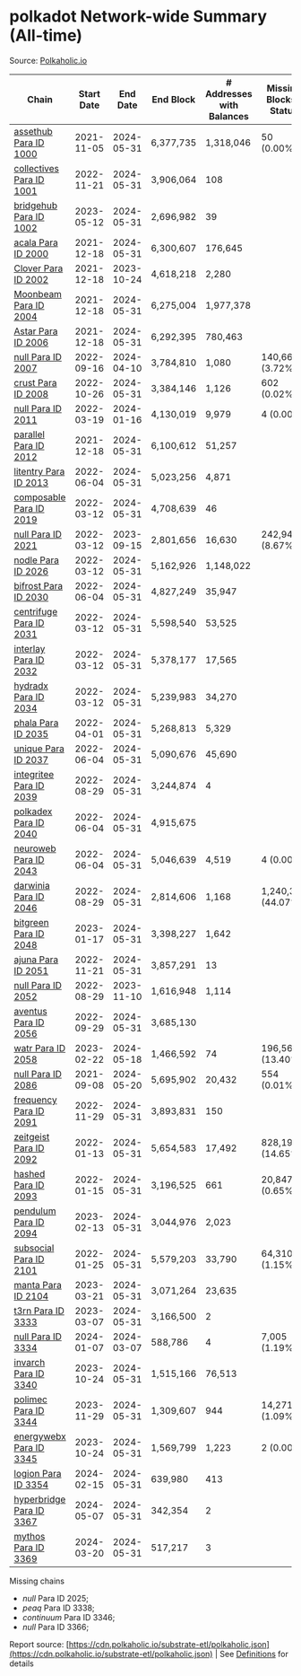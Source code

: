 # polkadot Network-wide Summary (All-time)

Source: [Polkaholic.io](https://polkaholic.io)


| Chain            | Start Date | End Date | End Block | # Addresses with Balances | Missing Blocks / Status |
| ---------------- | ---------- | ---------| --------- | ------------------------- | ----------------------- |
| [assethub Para ID 1000](/polkadot/1000-assethub) | 2021-11-05 | 2024-05-31 | 6,377,735 |  1,318,046 | 50 (0.00%)  |
| [collectives Para ID 1001](/polkadot/1001-collectives) | 2022-11-21 | 2024-05-31 | 3,906,064 |  108 |    |
| [bridgehub Para ID 1002](/polkadot/1002-bridgehub) | 2023-05-12 | 2024-05-31 | 2,696,982 |  39 |    |
| [acala Para ID 2000](/polkadot/2000-acala) | 2021-12-18 | 2024-05-31 | 6,300,607 |  176,645 |    |
| [Clover Para ID 2002](/polkadot/2002-clover) | 2021-12-18 | 2023-10-24 | 4,618,218 |  2,280 |    |
| [Moonbeam Para ID 2004](/polkadot/2004-moonbeam) | 2021-12-18 | 2024-05-31 | 6,275,004 |  1,977,378 |    |
| [Astar Para ID 2006](/polkadot/2006-astar) | 2021-12-18 | 2024-05-31 | 6,292,395 |  780,463 |    |
| [null Para ID 2007](/polkadot/2007-kapex) | 2022-09-16 | 2024-04-10 | 3,784,810 |  1,080 | 140,668 (3.72%)  |
| [crust Para ID 2008](/polkadot/2008-crust) | 2022-10-26 | 2024-05-31 | 3,384,146 |  1,126 | 602 (0.02%)  |
| [null Para ID 2011](/polkadot/2011-equilibrium) | 2022-03-19 | 2024-01-16 | 4,130,019 |  9,979 | 4 (0.00%)  |
| [parallel Para ID 2012](/polkadot/2012-parallel) | 2021-12-18 | 2024-05-31 | 6,100,612 |  51,257 |    |
| [litentry Para ID 2013](/polkadot/2013-litentry) | 2022-06-04 | 2024-05-31 | 5,023,256 |  4,871 |    |
| [composable Para ID 2019](/polkadot/2019-composable) | 2022-03-12 | 2024-05-31 | 4,708,639 |  46 |    |
| [null Para ID 2021](/polkadot/2021-efinity) | 2022-03-12 | 2023-09-15 | 2,801,656 |  16,630 | 242,949 (8.67%)  |
| [nodle Para ID 2026](/polkadot/2026-nodle) | 2022-03-12 | 2024-05-31 | 5,162,926 |  1,148,022 |    |
| [bifrost Para ID 2030](/polkadot/2030-bifrost) | 2022-06-04 | 2024-05-31 | 4,827,249 |  35,947 |    |
| [centrifuge Para ID 2031](/polkadot/2031-centrifuge) | 2022-03-12 | 2024-05-31 | 5,598,540 |  53,525 |    |
| [interlay Para ID 2032](/polkadot/2032-interlay) | 2022-03-12 | 2024-05-31 | 5,378,177 |  17,565 |    |
| [hydradx Para ID 2034](/polkadot/2034-hydradx) | 2022-03-12 | 2024-05-31 | 5,239,983 |  34,270 |    |
| [phala Para ID 2035](/polkadot/2035-phala) | 2022-04-01 | 2024-05-31 | 5,268,813 |  5,329 |    |
| [unique Para ID 2037](/polkadot/2037-unique) | 2022-06-04 | 2024-05-31 | 5,090,676 |  45,690 |    |
| [integritee Para ID 2039](/polkadot/2039-integritee) | 2022-08-29 | 2024-05-31 | 3,244,874 |  4 |    |
| [polkadex Para ID 2040](/polkadot/2040-polkadex) | 2022-06-04 | 2024-05-31 | 4,915,675 |   |    |
| [neuroweb Para ID 2043](/polkadot/2043-neuroweb) | 2022-06-04 | 2024-05-31 | 5,046,639 |  4,519 | 4 (0.00%)  |
| [darwinia Para ID 2046](/polkadot/2046-darwinia) | 2022-08-29 | 2024-05-31 | 2,814,606 |  1,168 | 1,240,326 (44.07%)  |
| [bitgreen Para ID 2048](/polkadot/2048-bitgreen) | 2023-01-17 | 2024-05-31 | 3,398,227 |  1,642 |    |
| [ajuna Para ID 2051](/polkadot/2051-ajuna) | 2022-11-21 | 2024-05-31 | 3,857,291 |  13 |    |
| [null Para ID 2052](/polkadot/2052-polkadot-parathread-2052) | 2022-08-29 | 2023-11-10 | 1,616,948 |  1,114 |    |
| [aventus Para ID 2056](/polkadot/2056-aventus) | 2022-09-29 | 2024-05-31 | 3,685,130 |   |    |
| [watr Para ID 2058](/polkadot/2058-watr) | 2023-02-22 | 2024-05-18 | 1,466,592 |  74 | 196,567 (13.40%)  |
| [null Para ID 2086](/polkadot/2086-kilt) | 2021-09-08 | 2024-05-20 | 5,695,902 |  20,432 | 554 (0.01%)  |
| [frequency Para ID 2091](/polkadot/2091-frequency) | 2022-11-29 | 2024-05-31 | 3,893,831 |  150 |    |
| [zeitgeist Para ID 2092](/polkadot/2092-zeitgeist) | 2022-01-13 | 2024-05-31 | 5,654,583 |  17,492 | 828,192 (14.65%)  |
| [hashed Para ID 2093](/polkadot/2093-hashed) | 2022-01-15 | 2024-05-31 | 3,196,525 |  661 | 20,847 (0.65%)  |
| [pendulum Para ID 2094](/polkadot/2094-pendulum) | 2023-02-13 | 2024-05-31 | 3,044,976 |  2,023 |    |
| [subsocial Para ID 2101](/polkadot/2101-subsocial) | 2022-01-25 | 2024-05-31 | 5,579,203 |  33,790 | 64,310 (1.15%)  |
| [manta Para ID 2104](/polkadot/2104-manta) | 2023-03-21 | 2024-05-31 | 3,071,264 |  23,635 |    |
| [t3rn Para ID 3333](/polkadot/3333-t3rn) | 2023-03-07 | 2024-05-31 | 3,166,500 |  2 |    |
| [null Para ID 3334](/polkadot/3334-polkadot-parathread-3334) | 2024-01-07 | 2024-03-07 | 588,786 |  4 | 7,005 (1.19%)  |
| [invarch Para ID 3340](/polkadot/3340-invarch) | 2023-10-24 | 2024-05-31 | 1,515,166 |  76,513 |    |
| [polimec Para ID 3344](/polkadot/3344-polimec) | 2023-11-29 | 2024-05-31 | 1,309,607 |  944 | 14,271 (1.09%)  |
| [energywebx Para ID 3345](/polkadot/3345-energywebx) | 2023-10-24 | 2024-05-31 | 1,569,799 |  1,223 | 2 (0.00%)  |
| [logion Para ID 3354](/polkadot/3354-logion) | 2024-02-15 | 2024-05-31 | 639,980 |  413 |    |
| [hyperbridge Para ID 3367](/polkadot/3367-hyperbridge) | 2024-05-07 | 2024-05-31 | 342,354 |  2 |    |
| [mythos Para ID 3369](/polkadot/3369-mythos) | 2024-03-20 | 2024-05-31 | 517,217 |  3 |    |

Missing chains


* *null* Para ID 2025; 
* *peaq* Para ID 3338; 
* *continuum* Para ID 3346; 
* *null* Para ID 3366; 

Report source: [https://cdn.polkaholic.io/substrate-etl/polkaholic.json](https://cdn.polkaholic.io/substrate-etl/polkaholic.json) | See [Definitions](/DEFINITIONS.md) for details
